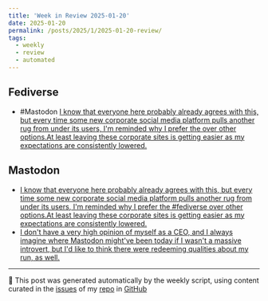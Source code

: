 ```yaml
---
title: 'Week in Review 2025-01-20'
date: 2025-01-20
permalink: /posts/2025/1/2025-01-20-review/
tags:
  - weekly
  - review
  - automated
---
```

## Fediverse
- #Mastodon [I know that everyone here probably already agrees with this, but every time some new corporate social media platform pulls another rug from under its users, I'm reminded why I prefer the  over other options.At least leaving these corporate sites is getting easier as my expectations are consistently lowered.](https://genart.social/@jeffpalmer/113834071543229053)

## Mastodon
-  [I know that everyone here probably already agrees with this, but every time some new corporate social media platform pulls another rug from under its users, I'm reminded why I prefer the #fediverse over other options.At least leaving these corporate sites is getting easier as my expectations are consistently lowered.](https://genart.social/@jeffpalmer/113834071543229053)
-  [I don't have a very high opinion of myself as a CEO, and I always imagine where Mastodon might've been today if I wasn't a massive introvert, but I'd like to think there were redeeming qualities about my run, as well.](https://mastodon.social/@Gargron/113823034994093984)

***
🤖 This post was generated automatically by the weekly script, using content curated in the [issues](https://github.com/nateraluis/nateraluis.github.io/issues) of my [repo](https://github.com/nateraluis/nateraluis.github.io/) in [GitHub](https://github.com/nateraluis)
